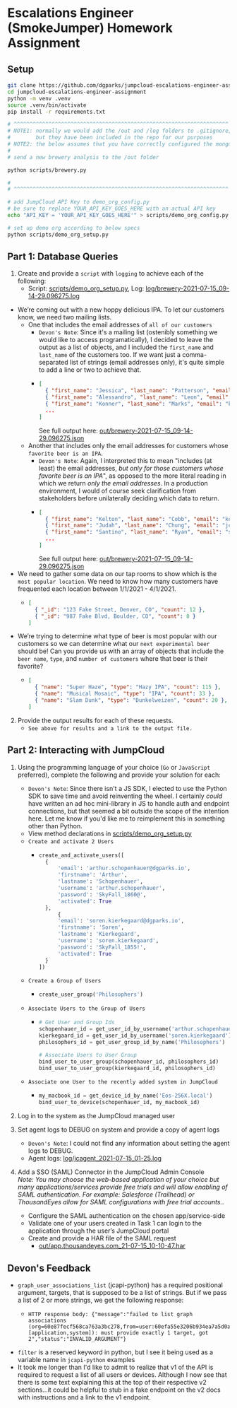 # Escalations Engineer (SmokeJumper) Homework Assignment

## Setup
```bash
git clone https://github.com/dgparks/jumpcloud-escalations-engineer-assignment.git
cd jumpcloud-escalations-engineer-assignment
python -m venv .venv
source .venv/bin/activate
pip install -r requirements.txt

# ^^^^^^^^^^^^^^^^^^^^^^^^^^^^^^^^^^^^^^^^^^^^^^^^^^^^^^^^^^^^^^^^^^^^
# NOTE1: normally we would add the /out and /log folders to .gitignore,
#        but they have been included in the repo for our purposes
# NOTE2: the below assumes that you have correctly configured the mongodb
#
# send a new brewery analysis to the /out folder

python scripts/brewery.py

#
# ^^^^^^^^^^^^^^^^^^^^^^^^^^^^^^^^^^^^^^^^^^^^^^^^^^^^^^^^^^^^^^^^^^^^

# add JumpCloud API Key to demo_org_config.py
# be sure to replace YOUR_API_KEY_GOES_HERE with an actual API key
echo "API_KEY = 'YOUR_API_KEY_GOES_HERE'" > scripts/demo_org_config.py

# set up demo org according to below specs
python scripts/demo_org_setup.py
```
## Part 1: Database Queries
1. Create and provide a `script` with `logging` to achieve each of the following:
    - Script: [scripts/demo_org_setup.py](scripts/demo_org_setup.py), Log: [log/brewery-2021-07-15_09-14-29.096275.log](log/brewery-2021-07-15_09-14-29.096275.log)
  - We’re coming out with a new hoppy delicious IPA. To let our customers know, we need two mailing lists.
    - One that includes the email addresses of `all of our customers`
      - `Devon's Note`: Since it's a mailing list (ostenibly something we would like to access programatically), I decided to leave the output as a list of objects, and I included the `first_name` and `last_name` of the customers too. If we want just a comma-separated list of strings (email addresses only), it's quite simple to add a line or two to achieve that.
      - ```json
        [
          { "first_name": "Jessica", "last_name": "Patterson", "email": "jpatterson@notarealemail.com" },
          { "first_name": "Alessandro", "last_name": "Leon", "email": "aleon@notarealemail.com" },
          { "first_name": "Konner", "last_name": "Marks", "email": "kmarks@notarealemail.com" },
          ...
        ]
        ```
          See full output here: [out/brewery-2021-07-15_09-14-29.096275.json](out/brewery-2021-07-15_09-14-29.096275.json)
    - Another that includes only the email addresses for customers whose `favorite beer is an IPA`.
      - `Devon's Note`: Again, I interpreted this to mean "includes (at least) the email addresses, *but only for those customers whose favorite beer is an IPA*", as opposed to the more literal reading in which we return *only the email addresses*. In a production environment, I would of course seek clarification from stakeholders before unilaterally deciding which data to return.
      - ```json
        [
          { "first_name": "Kelton", "last_name": "Cobb", "email": "kcobb@notarealemail.com", "type": "IPA" },
          { "first_name": "Judah", "last_name": "Chung", "email": "jchung@notarealemail.com", "type": "IPA" },
          { "first_name": "Santino", "last_name": "Ryan", "email": "sryan@notarealemail.com", "type": "IPA" },
          ...
        ]
        ```
        See full output here: [out/brewery-2021-07-15_09-14-29.096275.json](out/brewery-2021-07-15_09-14-29.096275.json)
  - We need to gather some data on our tap rooms to show which is the `most popular location`. We need to know how many customers have frequented each location between 1/1/2021 - 4/1/2021.
    - ```json
      [ 
        { "_id": "123 Fake Street, Denver, CO", "count": 12 }, 
        { "_id": "987 Fake Blvd, Boulder, CO", "count": 8 } 
      ]
      ```
  - We’re trying to determine what type of beer is most popular with our customers so we can determine what our `next experimental beer` should be! Can you provide us with an array of objects that include the `beer name`, `type`, and `number of customers` where that beer is their favorite?
      - ```json
        [
          { "name": "Super Haze", "type": "Hazy IPA", "count": 115 }, 
          { "name": "Musical Mosaic", "type": "IPA", "count": 33 }, 
          { "name": "Slam Dunk", "type": "Dunkelweizen", "count": 20 },
        ]
        ```
2. Provide the output results for each of these requests.
    - `See above for results and a link to the output file.`

## Part 2: Interacting with JumpCloud
1. Using the programming language of your choice (`Go` or `JavaScript` preferred), complete the following and provide your solution for each:
   - `Devon's Note`: Since there isn't a JS SDK, I elected to use the Python SDK to save time and avoid reinventing the wheel. I certainly *could* have written an ad hoc mini-library in JS to handle auth and endpoint connections, but that seemed a bit outside the scope of the intention here. Let me know if you'd like me to reimplement this in something other than Python.
   - View method declarations in [scripts/demo_org_setup.py](scripts/demo_org_setup.py)
   - `Create and activate 2 Users`
      - ```python
        create_and_activate_users([
          {
              'email': 'arthur.schopenhauer@dgparks.io',
              'firstname': 'Arthur',
              'lastname': 'Schopenhauer',
              'username': 'arthur.schopenhauer',
              'password': 'SkyFall_1860@',
              'activated': True
          },
              {
              'email': 'soren.kierkegaard@dgparks.io',
              'firstname': 'Soren',
              'lastname': 'Kierkegaard',
              'username': 'soren.kierkegaard',
              'password': 'SkyFall_1855!',
              'activated': True
          }
        ])
        ```
   - `Create a Group of Users`
      - ```python
        create_user_group('Philosophers')
        ```
   - `Associate Users to the Group of Users`
      - ```python
        # Get User and Group Ids
        schopenhauer_id = get_user_id_by_username('arthur.schopenhauer')
        kierkegaard_id = get_user_id_by_username('soren.kierkegaard')
        philosophers_id = get_user_group_id_by_name('Philosophers')

        # Associate Users to User Group
        bind_user_to_user_group(schopenhauer_id, philosophers_id)
        bind_user_to_user_group(kierkegaard_id, philosophers_id)
        ```
   - `Associate one User to the recently added system in JumpCloud`
      - ```python
        my_macbook_id = get_device_id_by_name('Eos-256X.local')
        bind_user_to_device(schopenhauer_id, my_macbook_id)
        ```

2. Log in to the system as the JumpCloud managed user

3. Set agent logs to DEBUG on system and provide a copy of agent logs
    - `Devon's Note`: I could not find any information about setting the agent logs to DEBUG.
    - Agent logs: [log/jcagent_2021-07-15_01-25.log](log/jcagent_2021-07-15_01-25.log)

4. Add a SSO (SAML) Connector in the JumpCloud Admin Console  
*Note: You may choose the web-based application of your choice but many applications/services provide free trials and will allow enabling of SAML authentication. For example: Salesforce (Trailhead) or ThousandEyes allow for SAML configurations with free trial accounts.*. 
   - Configure the SAML authentication on the chosen app/service-side
   - Validate one of your users created in Task 1 can login to the application through the user’s JumpCloud portal
   - Create and provide a HAR file of the SAML request
      - [out/app.thousandeyes.com_21-07-15_10-10-47.har](out/app.thousandeyes.com_21-07-15_10-10-47.har)

## Devon's Feedback
- `graph_user_associations_list` (jcapi-python) has a required positional argument, targets, that is supposed to be a list of strings. But if we pass a list of 2 or more strings, we get the following response:
  - ```http
    HTTP response body: {"message":"failed to list graph associations (org=60e87fecf568ca763a3bc278,from=user:60efa55e3206b934ea7a5d0a,targets=[application,system]): must provide exactly 1 target, got 2","status":"INVALID_ARGUMENT"}
    ```
- `filter` is a reserved keyword in python, but I see it being used as a variable name in `jcapi-python` examples
- It took me longer than I'd like to admit to realize that v1 of the API is required to request a list of all users or devices. Although I now see that there is some text explaining this at the top of their respective v2 sections...it could be helpful to stub in a fake endpoint on the v2 docs with instructions and a link to the v1 endpoint.

